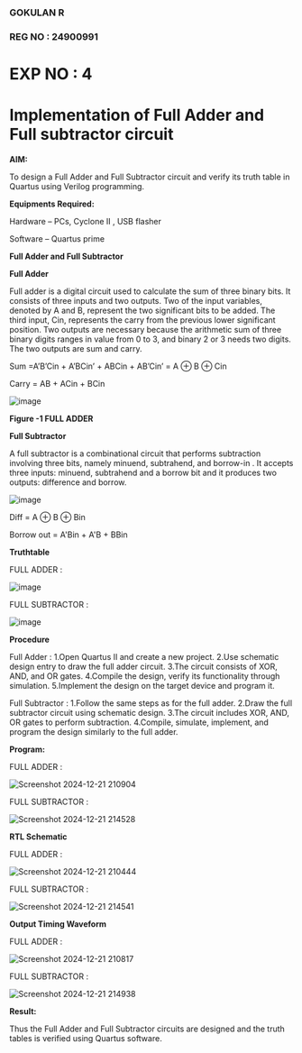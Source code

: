 ### GOKULAN R
### REG NO : 24900991
# EXP NO : 4

# Implementation of Full Adder and Full subtractor circuit

**AIM:**

To design a Full Adder and Full Subtractor circuit and verify its truth table in Quartus using Verilog programming.

**Equipments Required:**

Hardware – PCs, Cyclone II , USB flasher

Software – Quartus prime

**Full Adder and Full Subtractor**

**Full Adder**

Full adder is a digital circuit used to calculate the sum of three binary bits. It consists of three inputs and two outputs. Two of the input variables, denoted by A and B, represent the two significant bits to be added. The third input, Cin, represents the carry from the previous lower significant position. Two outputs are necessary because the arithmetic sum of three binary digits ranges in value from 0 to 3, and binary 2 or 3 needs two digits. The two outputs are sum and carry.

Sum =A’B’Cin + A’BCin’ + ABCin + AB’Cin’ = A ⊕ B ⊕ Cin 

Carry = AB + ACin + BCin

![image](https://github.com/naavaneetha/FULL_ADDER_SUBTRACTOR/assets/154305477/0f30ba51-5ffb-4198-845f-18e054f675e7)

**Figure -1 FULL ADDER**

**Full Subtractor**

A full subtractor is a combinational circuit that performs subtraction involving three bits, namely minuend, subtrahend, and borrow-in . It accepts three inputs: minuend, subtrahend and a borrow bit and it produces two outputs: difference and borrow.

![image](https://github.com/naavaneetha/FULL_ADDER_SUBTRACTOR/assets/154305477/02b24f51-ab51-4304-9ad6-7b81ffc1ead5)

Diff = A ⊕ B ⊕ Bin 

Borrow out = A'Bin + A'B + BBin

**Truthtable**

FULL ADDER :

![image](https://github.com/user-attachments/assets/abc113e3-2e6a-466f-839a-472dd3cdb69b)

FULL SUBTRACTOR :

![image](https://github.com/user-attachments/assets/4bbf1d4c-ef91-4d65-a51c-6c287a240575)

**Procedure**





Full Adder : 
1.Open Quartus II and create a new project. 
2.Use schematic design entry to draw the full adder circuit. 
3.The circuit consists of XOR, AND, and OR gates.
4.Compile the design, verify its functionality through simulation. 5.Implement the design on the target device and program it.

Full Subtractor : 
1.Follow the same steps as for the full adder. 
2.Draw the full subtractor circuit using schematic design.
3.The circuit includes XOR, AND, OR gates to perform subtraction. 4.Compile, simulate, implement, and program the design similarly to the full adder.



**Program:**

FULL ADDER :

![Screenshot 2024-12-21 210904](https://github.com/user-attachments/assets/a2aa42a8-2954-4bd4-8abe-eea57866ad4c)

FULL SUBTRACTOR :

![Screenshot 2024-12-21 214528](https://github.com/user-attachments/assets/9b86c759-fbff-4bb6-a01a-a5acba83294c)

**RTL Schematic**

FULL ADDER :

![Screenshot 2024-12-21 210444](https://github.com/user-attachments/assets/2ef79360-fe7d-4cbd-af0f-abcc9f5d2dc7)

FULL SUBTRACTOR :

![Screenshot 2024-12-21 214541](https://github.com/user-attachments/assets/140549c0-bbdf-4917-bc87-e171b6475bbb)

**Output Timing Waveform**

FULL ADDER :

![Screenshot 2024-12-21 210817](https://github.com/user-attachments/assets/0118492c-147c-4ca2-a1f2-8729b405f9ab)

FULL SUBTRACTOR :

![Screenshot 2024-12-21 214938](https://github.com/user-attachments/assets/8f3f5f92-1ba2-494c-b333-bfa0e30b36ad)

**Result:**

Thus the Full Adder and Full Subtractor circuits are designed and the truth tables is verified using Quartus software.



